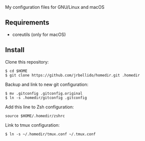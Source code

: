 My configuration files for GNU/Linux and macOS

Requirements
--
* coreutils (only for macOS)

Install
--

Clone this repository:

    $ cd $HOME
    $ git clone https://github.com/jrbellido/homedir.git .homedir

Backup and link to new git configuration:
    
    $ mv .gitconfig .gitconfig.original
    $ ln -s .homedir/gitconfig .gitconfig

Add this line to Zsh configuration:

    source $HOME/.homedir/zshrc

Link to tmux configuration:

    $ ln -s ~/.homedir/tmux.conf ~/.tmux.conf

